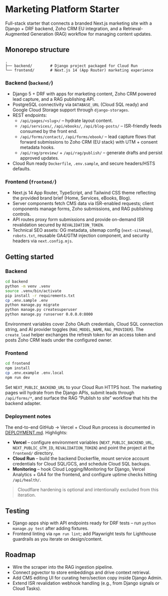 # Marketing Platform Starter

Full-stack starter that connects a branded Next.js marketing site with a Django + DRF backend, Zoho CRM EU integration, and a Retrieval-Augmented Generation (RAG) workflow for managing content updates.

## Monorepo structure

```
.
├── backend/        # Django project packaged for Cloud Run
└── frontend/       # Next.js 14 (App Router) marketing experience
```

### Backend (`backend/`)

* Django 5 + DRF with apps for marketing content, Zoho CRM powered lead capture, and a RAG publishing API.
* PostgreSQL connectivity via `DATABASE_URL` (Cloud SQL ready) and Google Cloud Storage support through `django-storages`.
* REST endpoints:
  * `/api/pages/<slug>/` – hydrate layout content.
  * `/api/services/`, `/api/ebooks/`, `/api/blog-posts/` – ISR-friendly feeds consumed by the front end.
  * `/api/forms/contact/`, `/api/forms/ebook/` – lead capture flows that forward submissions to Zoho CRM (EU stack) with UTM + consent metadata hooks.
  * `/api/rag/preview/` + `/api/rag/publish/` – generate drafts and persist approved updates.
* Cloud Run ready `Dockerfile`, `.env.sample`, and secure headers/HSTS defaults.

### Frontend (`frontend/`)

* Next.js 14 App Router, TypeScript, and Tailwind CSS theme reflecting the provided brand brief (Home, Services, eBooks, Blog).
* Server components fetch CMS data via ISR-enabled requests; client components manage forms, Zoho submissions, and RAG publishing controls.
* API routes proxy form submissions and provide on-demand ISR revalidation secured by `REVALIDATION_TOKEN`.
* Technical SEO assets: OG metadata, sitemap config (`next-sitemap`), `robots.txt`, reusable GA4/GTM injection component, and security headers via `next.config.mjs`.

## Getting started

### Backend

```bash
cd backend
python -m venv .venv
source .venv/bin/activate
pip install -r requirements.txt
cp .env.sample .env
python manage.py migrate
python manage.py createsuperuser
python manage.py runserver 0.0.0.0:8000
```

Environment variables cover Zoho OAuth credentials, Cloud SQL connection string, and AI provider toggles (`RAG_MODEL_NAME`, `RAG_PROVIDER`). The `create_lead` helper exchanges the refresh token for an access token and posts Zoho CRM leads under the configured owner.

### Frontend

```bash
cd frontend
npm install
cp .env.example .env.local
npm run dev
```

Set `NEXT_PUBLIC_BACKEND_URL` to your Cloud Run HTTPS host. The marketing pages will hydrate from the Django APIs, submit leads through `/api/forms/*`, and surface the RAG “Publish to site” workflow that hits the backend adapter.

### Deployment notes

The end-to-end GitHub → Vercel + Cloud Run process is documented in [DEPLOYMENT.md](./DEPLOYMENT.md). Highlights:

* **Vercel** – configure environment variables (`NEXT_PUBLIC_BACKEND_URL`, `NEXT_PUBLIC_GTM_ID`, `REVALIDATION_TOKEN`) and point the project at the `frontend/` directory.
* **Cloud Run** – build the backend Dockerfile, mount service account credentials for Cloud SQL/GCS, and schedule Cloud SQL backups.
* **Monitoring** – hook Cloud Logging/Monitoring for Django, Vercel Analytics + GA4 for the frontend, and configure uptime checks hitting `/api/health/`.

> Cloudflare hardening is optional and intentionally excluded from this iteration.

## Testing

* Django apps ship with API endpoints ready for DRF tests – run `python manage.py test` after adding fixtures.
* Frontend linting via `npm run lint`; add Playwright tests for Lighthouse guardrails as you iterate on design/content.

## Roadmap

* Wire the scraper into the RAG ingestion pipeline.
* Connect pgvector to store embeddings and drive context retrieval.
* Add CMS editing UI for curating hero/section copy inside Django Admin.
* Extend ISR revalidation webhook handling (e.g., from Django signals or Cloud Tasks).
